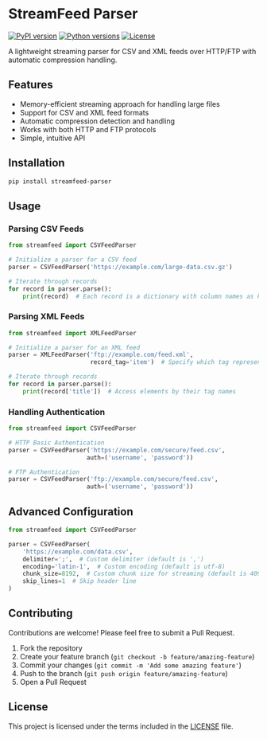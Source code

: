 # StreamFeed Parser

[![PyPI version](https://img.shields.io/pypi/v/streamfeed-parser.svg)](https://pypi.org/project/streamfeed-parser/)
[![Python versions](https://img.shields.io/pypi/pyversions/streamfeed-parser.svg)](https://pypi.org/project/streamfeed-parser/)
[![License](https://img.shields.io/github/license/yourusername/streamfeed-parser.svg)](https://github.com/yourusername/streamfeed-parser/blob/main/LICENSE)

A lightweight streaming parser for CSV and XML feeds over HTTP/FTP with automatic compression handling.

## Features

- Memory-efficient streaming approach for handling large files
- Support for CSV and XML feed formats
- Automatic compression detection and handling
- Works with both HTTP and FTP protocols
- Simple, intuitive API

## Installation

```bash
pip install streamfeed-parser
```

## Usage

### Parsing CSV Feeds

```python
from streamfeed import CSVFeedParser

# Initialize a parser for a CSV feed
parser = CSVFeedParser('https://example.com/large-data.csv.gz')

# Iterate through records
for record in parser.parse():
    print(record)  # Each record is a dictionary with column names as keys
```

### Parsing XML Feeds

```python
from streamfeed import XMLFeedParser

# Initialize a parser for an XML feed
parser = XMLFeedParser('ftp://example.com/feed.xml',
                       record_tag='item')  # Specify which tag represents a record

# Iterate through records
for record in parser.parse():
    print(record['title'])  # Access elements by their tag names
```

### Handling Authentication

```python
from streamfeed import CSVFeedParser

# HTTP Basic Authentication
parser = CSVFeedParser('https://example.com/secure/feed.csv',
                      auth=('username', 'password'))

# FTP Authentication
parser = CSVFeedParser('ftp://example.com/secure/feed.csv',
                      auth=('username', 'password'))
```

## Advanced Configuration

```python
from streamfeed import CSVFeedParser

parser = CSVFeedParser(
    'https://example.com/data.csv',
    delimiter=';',  # Custom delimiter (default is ',')
    encoding='latin-1',  # Custom encoding (default is utf-8)
    chunk_size=8192,  # Custom chunk size for streaming (default is 4096)
    skip_lines=1  # Skip header line
)
```

## Contributing

Contributions are welcome! Please feel free to submit a Pull Request.

1. Fork the repository
2. Create your feature branch (`git checkout -b feature/amazing-feature`)
3. Commit your changes (`git commit -m 'Add some amazing feature'`)
4. Push to the branch (`git push origin feature/amazing-feature`)
5. Open a Pull Request

## License

This project is licensed under the terms included in the [LICENSE](LICENSE) file.
